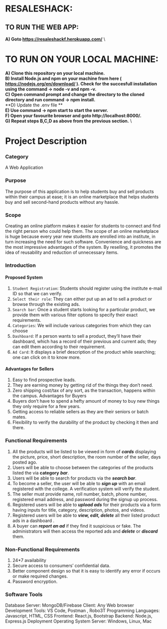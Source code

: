 
# RESALESHACK:

## TO RUN THE WEB APP:

**A) Goto https://resaleshackf.herokuapp.com/** \
    
 # TO RUN ON YOUR LOCAL MACHINE:
 
 **A) Clone this repository on your local machine.**\
 **B) Install Node.js and npm on your machine from here ( https://nodejs.org/en/download/ ).
    Check for the succesfull installation using the command -> node -v and npm -v.** \
 **C) Open command prompt and change the directory to the cloned directory and run command -> npm install.** \
 **D) Update the .env file ** \
 **E) Use command -> npm start to start the server.** \
 **F) Open your favourite browser and goto http://localhost:8000/.** \
 **G) Repeat steps B,C,D as above from the previous section.** \
 



# Project Description
### Category
A Web Application
### Purpose
The purpose of this application is to help students buy and sell products within their campus at
ease; it is an online marketplace that helps students buy and sell second-hand products without
any hassle.
### Scope
Creating an online platform makes it easier for students to connect and find the right person who
could help them. The scope of an online marketplace is huge because every year new students are
enrolled into an institute, in turn increasing the need for such software. Convenience and quickness
are the most impressive advantages of the system. By reselling, it promotes the idea of reusability
and reduction of unnecessary items.
### Introduction
#### Proposed System
1. `Student Registration`: Students should register using the institute e-mail ID so that we can
verify.
2. `Select their role`: They can either put up an ad to sell a product or browse through the
existing ads.
3. `Search bar`: Once a student starts looking for a particular product, we provide them with
various filter options to specify their exact requirements.
4. `Categories`: We will include various categories from which they can choose
5. `Dashboard`: If a person wants to sell a product, they’ll have their dashboard, which has a
record of their previous and current ads; they can edit them according to their requirement.
6. `Ad Card`: It displays a brief description of the product while searching; one can click on it to
know more.
#### Advantages for Sellers
1. Easy to find prospective leads.
2. They are earning money by getting rid of the things they don’t need.
3. Zero shipping cost/tax of any sort, as the transaction, happens within the campus.
Advantages for Buyers
1. Buyers don’t have to spend a hefty amount of money to buy new things they only require for
a few years.
2. Getting access to reliable sellers as they are their seniors or batch mates.
3. Flexibility to verify the durability of the product by checking it then and there.
### Functional Requirements
1. All the products will be listed to be viewed in form of ***cards*** displaying the
picture, price, short description, the room number of the seller, days posted ago.
2. Users will be able to choose between the categories of the products listed the via **category**
***bar***.
3. Users will be able to search for products via the ***search bar***.
4. To become a seller, the user will be able to ***sign up*** with an email registered with the
college. A verification system will verify the student.
5. The seller must provide name, roll number, batch, phone number, registered email address,
and password during the signup up process.
6. Registered users will be able to ***upload ads*** for their products via a form having inputs for
 title, category, description, photos, and videos.
7. Registered users will be able to ***view, edit, delete*** all their listed product ads in a
dashboard .
8. A buyer can ***report an ad*** if they find it suspicious or fake. The administrators will then
access the reported ads and ***delete*** or ***discard*** them.
### Non-Functional Requirements
1. 24*7 availability
2. Secure access to consumers’ confidential data.
3. Better component design so that it is easy to identify any error if occurs or make required
changes.
4. Password encryption.
### Software Tools
Database Server: MongoDB/Firebase
Client: Any Web browser
Development Tools: VS Code, Postman , Robo3T 
Programming Languages: Javascript, HTML, CSS
Frontend: React.js, Bootstrap
Backend: Node.js, Express.js
Deployment
Operating System Server: Windows, Linux, Mac




